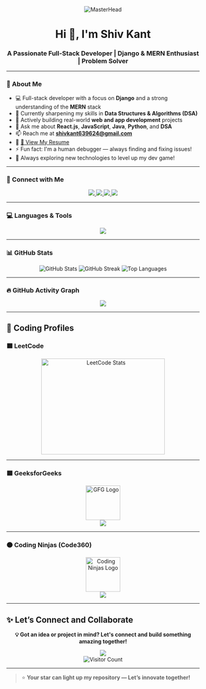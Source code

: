 <!-- Banner -->
<p align="center">
  <img src="https://user-images.githubusercontent.com/90236635/232446433-d5540fa2-fe28-4bb8-b929-cdb51fe61336.gif" alt="MasterHead" />
</p>

<h1 align="center">Hi 👋, I'm Shiv Kant</h1>
<h3 align="center">A Passionate Full-Stack Developer | Django & MERN Enthusiast | Problem Solver</h3>

---

### 🚀 About Me

- 💻 Full-stack developer with a focus on **Django** and a strong understanding of the **MERN** stack  
- 🧠 Currently sharpening my skills in **Data Structures & Algorithms (DSA)**  
- 🔭 Actively building real-world **web and app development** projects  
- 💬 Ask me about **React.js**, **JavaScript**, **Java**, **Python**, and **DSA**  
- 📫 Reach me at **shivkant639624@gmail.com**  
- 📄 [📁 View My Resume](https://drive.google.com/file/d/130NzNqZBx3Bni9SuBae2TO3MVNSk6-OA/view?usp=sharing)  
- ⚡ Fun fact: I'm a human debugger — always finding and fixing issues!  
- 🌱 Always exploring new technologies to level up my dev game!

---

### 📌 Connect with Me

<p align="center">
  <a href="https://www.linkedin.com/in/shiv-kant-036a17289/" target="_blank">
    <img src="https://img.shields.io/badge/LinkedIn-blue?style=for-the-badge&logo=linkedin" />
  </a>
  <a href="https://www.instagram.com/shivkant252" target="_blank">
    <img src="https://img.shields.io/badge/Instagram-E4405F?style=for-the-badge&logo=instagram&logoColor=white" />
  </a>
  <a href="https://youtube.com/@shivkantpal8679" target="_blank">
    <img src="https://img.shields.io/badge/YouTube-red?style=for-the-badge&logo=youtube" />
  </a>
  <a href="https://leetcode.com/u/shivkant252/" target="_blank">
    <img src="https://img.shields.io/badge/LeetCode-FFA116?style=for-the-badge&logo=leetcode&logoColor=black" />
  </a>
</p>

---

### 💻 Languages & Tools

<p align="center">
  <img src="https://skillicons.dev/icons?i=python,django,java,js,react,nodejs,express,mongodb,html,css,tailwind,mysql,git,github,vscode,figma,redux" />
</p>

---

### 📊 GitHub Stats

<p align="center">
  <img src="https://github-readme-stats.vercel.app/api?username=shivkantx&show_icons=true&theme=radical" alt="GitHub Stats" />
  <img src="https://streak-stats.demolab.com/?user=shivkantx&theme=radical" alt="GitHub Streak" />
  <img src="https://github-readme-stats.vercel.app/api/top-langs/?username=shivkantx&layout=compact&theme=radical" alt="Top Languages" />
</p>


---

### 🔥 GitHub Activity Graph

<p align="center">
  <img src="https://github-readme-activity-graph.vercel.app/graph?username=shivkantx&bg_color=0D1117&color=00E5FF&line=00E5FF&point=FFFFFF&area=true&hide_border=true" />
</p>

---

## 🧠 Coding Profiles

### 🟧 LeetCode

<p align="center">
  <a href="https://leetcode.com/u/shivkant252/" target="_blank">
    <img src="https://leetcard.jacoblin.cool/shivkant252?theme=dark&font=Karma&ext=heatmap" alt="LeetCode Stats" width="80%" height="250px" />
  </a>
</p>

---

### 🟩 GeeksforGeeks

<p align="center">
  <a href="https://www.geeksforgeeks.org/user/shivkantllj0/" target="_blank">
    <img src="https://upload.wikimedia.org/wikipedia/commons/4/43/GeeksforGeeks.svg" width="90px" alt="GFG Logo" />
    <br/>
    <img src="https://img.shields.io/badge/View-My_GFG_Profile-brightgreen?style=for-the-badge" />
  </a>
</p>

---

### 🟠 Coding Ninjas (Code360)

<p align="center">
  <a href="https://www.naukri.com/code360/profile/shivkantpal" target="_blank">
    <img src="https://ninjasfiles.s3.amazonaws.com/0000000000000723.jpg" width="90px" alt="Coding Ninjas Logo" />
    <br/>
    <img src="https://img.shields.io/badge/View-My_Code360_Profile-orange?style=for-the-badge" />
  </a>
</p>

---

## ✨ Let’s Connect and Collaborate

<p align="center">
  <strong>💡 Got an idea or project in mind? Let's connect and build something amazing together!</strong>
</p>

<p align="center">
  <img src="https://img.shields.io/github/stars/shivkantx?style=social" />
  <br/>
  <img src="https://komarev.com/ghpvc/?username=shivkantx&color=blue" alt="Visitor Count"/>
</p>

---

> ⭐ **Your star can light up my repository — Let’s innovate together!**
